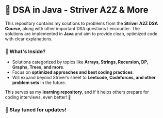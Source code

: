 # 🚀 DSA in Java - Striver A2Z & More  

This repository contains my solutions to problems from the **Striver A2Z DSA Course**, along with other important DSA questions I encounter. The solutions are implemented in **Java** and aim to provide clean, optimized code with clear explanations.  

### 🔹 What's Inside?  
- Solutions categorized by topics like **Arrays, Strings, Recursion, DP, Graphs, Trees, and more**.  
- Focus on **optimized approaches and best coding practices**.  
- Will expand beyond Striver’s sheet to **Leetcode, Codeforces, and other problem sets** in the future.  

This serves as my **learning repository**, and if it helps others prepare for coding interviews, even better! 🚀  

### 📌 Stay tuned for updates!  
